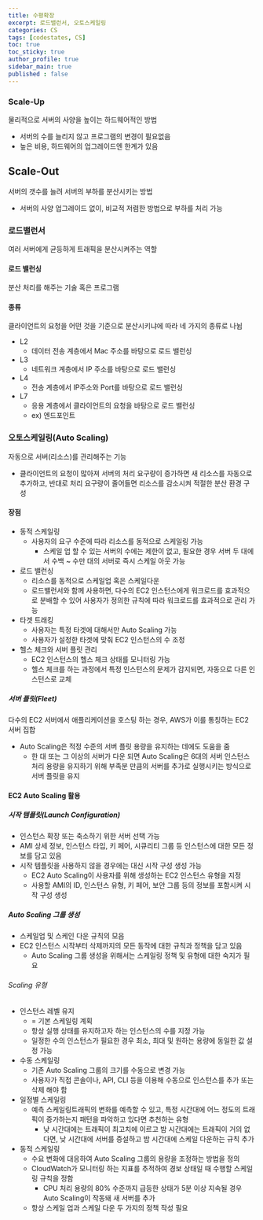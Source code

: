 ```yaml
---
title: 수평확장
excerpt: 로드밸런서, 오토스케일링
categories: CS
tags: [codestates, CS]
toc: true
toc_sticky: true
author_profile: true
sidebar_main: true
published : false
---
```

### Scale-Up
물리적으로 서버의 사양을 높이는 하드웨어적인 방법
- 서버의 수를 늘리지 않고 프로그램의 변경이 필요없음
- 높은 비용, 하드웨어의 업그레이드엔 한계가 있음

## Scale-Out
서버의 갯수를 늘려 서버의 부하를 분산시키는 방법
- 서버의 사양 업그레이드 없이, 비교적 저렴한 방법으로 부하를 처리 가능

### 로드밸런서
여러 서버에게 균등하게 트래픽을 분산시켜주는 역할
#### 로드 밸런싱
분산 처리를 해주는 기술 혹은 프로그램 
#### 종류
클라이언트의 요청을 어떤 것을 기준으로 분산시키냐에 따라 네 가지의 종류로 나뉨
- L2
  - 데이터 전송 계층에서 Mac 주소를 바탕으로 로드 밸런싱
- L3
  - 네트워크 계층에서 IP 주소를 바탕으로 로드 밸런싱
- L4
  - 전송 계층에서 IP주소와 Port를 바탕으로 로드 밸런싱 
- L7 
  - 응용 계층에서 클라이언트의 요청을 바탕으로 로드 밸런싱 
  - ex) 엔드포인트

### 오토스케일링(Auto Scaling)
자동으로 서버(리소스)를 관리해주는 기능
- 클라이언트의 요청이 많아져 서버의 처리 요구량이 증가하면 새 리소스를 자동으로 추가하고, 반대로 처리 요구량이 줄어들면 리소스를 감소시켜 적절한 분산 환경 구성

#### 장점
- 동적 스케일링
  - 사용자의 요구 수준에 따라 리소스를 동적으로 스케일링 가능
    - 스케일 업 할 수 있는 서버의 수에는 제한이 없고, 필요한 경우 서버 두 대에서 수백 ~ 수만 대의 서버로 즉시 스케일 아웃 가능
- 로드 밸런싱
  - 리소스를 동적으로 스케일업 혹은 스케일다운
  - 로드밸런서와 함께 사용하면, 다수의 EC2 인스턴스에게 워크로드를 효과적으로 분배할 수 있어 사용자가 정의한 규칙에 따라 워크로드를 효과적으로 관리 가능
- 타겟 트래킹
  - 사용자는 특정 타겟에 대해서만 Auto Scaling 가능
  - 사용자가 설정한 타겟에 맞춰 EC2 인스턴스의 수 조정
- 헬스 체크와 서버 플릿 관리 
  - EC2 인스턴스의 헬스 체크 상태를 모니터링 가능
  - 헬스 체크를 하는 과정에서 특정 인스턴스의 문제가 감지되면, 자동으로 다른 인스턴스로 교체

##### 서버 플릿(Fleet)
다수의 EC2 서버에서 애플리케이션을 호스팅 하는 경우, AWS가 이를 통칭하는 EC2 서버 집합
- Auto Scaling은 적정 수준의 서버 플릿 용량을 유지하는 데에도 도움을 줌
  - 한 대 또는 그 이상의 서버가 다운 되면 Auto Scaling은 6대의 서버 인스턴스 처리 용량을 유지하기 위해 부족분 만큼의 서버를 추가로 실행시키는 방식으로 서버 플릿을 유지

#### EC2 Auto Scaling 활용
##### 시작 템플릿(Launch Configuration)
- 인스턴스 확장 또는 축소하기 위한 서버 선택 가능
-  AMI 상세 정보, 인스턴스 타입, 키 페어, 시큐리티 그룹 등 인스턴스에 대한 모든 정보를 담고 있음
- 시작 템플릿을 사용하지 않을 경우에는 대신 시작 구성 생성 가능
  - EC2 Auto Scaling이 사용자를 위해 생성하는 EC2 인스턴스 유형을 지정
  - 사용할 AMI의 ID, 인스턴스 유형, 키 페어, 보안 그룹 등의 정보를 포함시켜 시작 구성 생성
##### Auto Scaling 그룹 생성
- 스케일업 및 스케인 다운 규칙의 모음
- EC2 인스턴스 시작부터 삭제까지의 모든 동작에 대한 규칙과 정책을 담고 있음
  - Auto Scaling 그룹 생성을 위해서는 스케일링 정책 및 유형에 대한 숙지가 필요

###### Scaling 유형
- 인스턴스 레벨 유지
  - = 기본 스케일링 계획
  - 항상 실행 상태를 유지하고자 하는 인스턴스의 수를 지정 가능
  - 일정한 수의 인스턴스가 필요한 경우 최소, 최대 및 원하는 용량에 동일한 값 설정 가능
- 수동 스케일링
  - 기존 Auto Scaling 그룹의 크기를 수동으로 변경 가능
  - 사용자가 직접 콘솔이나, API, CLI 등을 이용해 수동으로 인스턴스를 추가 또는 삭제 해야 함
- 일정별 스케일링
  - 예측 스케일링트래픽의 변화를 예측할 수 있고, 특정 시간대에 어느 정도의 트래픽이 증가하는지 패턴을 파악하고 있다면 추천하는 유형
    - 낮 시간대에는 트래픽이 최고치에 이르고 밤 시간대에는 트래픽이 거의 없다면, 낮 시간대에 서버를 증설하고 밤 시간대에 스케일 다운하는 규칙 추가
- 동적 스케일링
  - 수요 변화에 대응하여 Auto Scaling 그룹의 용량을 조정하는 방법을 정의
  - CloudWatch가 모니터링 하는 지표를 추적하여 경보 상태일 때 수행할 스케일링 규칙을 정함
    - CPU 처리 용량의 80% 수준까지 급등한 상태가 5분 이상 지속될 경우 Auto Scaling이 작동돼 새 서버를 추가
  - 항상 스케일 업과 스케일 다운 두 가지의 정책 작성 필요

